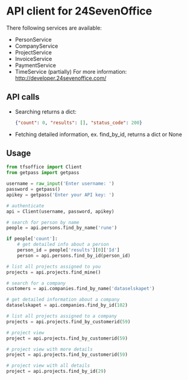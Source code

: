  # API client for 24SevenOffice
There following services are available:
- PersonService
- CompanyService
- ProjectService
- InvoiceService
- PaymentService
- TimeService (partially)
For more information: http://developer.24sevenoffice.com/

## API calls
- Searching returns a dict:
  ```json
  {"count": 0, "results": [], "status_code": 200}
  ```
- Fetching detailed information, ex. find_by_id, returns a dict or None

## Usage
```python
from tfsoffice import Client
from getpass import getpass

username = raw_input('Enter username: ')
password = getpass()
apikey = getpass('Enter your API key: ')

# authenticate
api = Client(username, password, apikey)

# search for person by name
people = api.persons.find_by_name('rune')

if people['count']:
    # get detailed info about a person
    person_id = people['results'][0]['Id']
    person = api.persons.find_by_id(person_id)

# list all projects assigned to you
projects = api.projects.find_mine()

# search for a company
customers = api.companies.find_by_name('dataselskapet')

# get detailed information about a company
dataselskapet = api.companies.find_by_id(102)

# list all projects assigned to a company
projects = api.projects.find_by_customerid(59)

# project view
project = api.projects.find_by_customerid(59)

# project view with more details
project = api.projects.find_by_customerid(59)

# project view with all details
project = api.projects.find_by_id(29)
```

